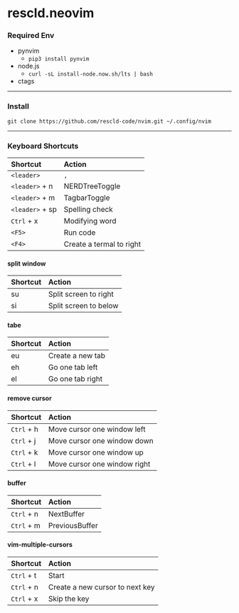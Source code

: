 # rescld.neovim

### Required Env

- pynvim
	- `pip3 install pynvim`
- node.js
	- `curl -sL install-node.now.sh/lts | bash`
- ctags

---

### Install

```linux
git clone https://github.com/rescld-code/nvim.git ~/.config/nvim
```

---

### Keyboard Shortcuts

| Shortcut        | Action                   |
| :-              | :-                       |
| `<leader>`      | `,`                      |
| `<leader>` + n  | NERDTreeToggle           |
| `<leader>` + m  | TagbarToggle             |
| `<leader>` + sp | Spelling check           |
| `Ctrl` + x      | Modifying word           |
| `<F5>`          | Run code                 |
| `<F4>`          | Create a termal to right |

#### split window

| Shortcut | Action                |
| :-       | :-                    |
| su       | Split screen to right |
| si       | Split screen to below |

#### tabe

| Shortcut | Action           |
| :-       | :-               |
| eu       | Create a new tab |
| eh       | Go one tab left  |
| el       | Go one tab right |

#### remove cursor

| Shortcut   | Action                       |
| :-         | :-                           |
| `Ctrl` + h | Move cursor one window left  |
| `Ctrl` + j | Move cursor one window down  |
| `Ctrl` + k | Move cursor one window up    |
| `Ctrl` + l | Move cursor one window right |

#### buffer

| Shortcut   | Action         |
| :-         | :-             |
| `Ctrl` + n | NextBuffer     |
| `Ctrl` + m | PreviousBuffer |

#### vim-multiple-cursors

| Shortcut   | Action                          |
| :-         | :-                              |
| `Ctrl` + t | Start                           |
| `Ctrl` + n | Create a new cursor to next key |
| `Ctrl` + x | Skip the key                    |
